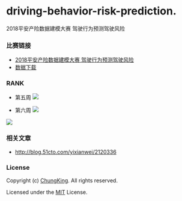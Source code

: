 # driving-behavior-risk-prediction.
2018平安产险数据建模大赛 驾驶行为预测驾驶风险 

### 比赛链接

* [2018平安产险数据建模大赛 驾驶行为预测驾驶风险 ](http://www.datafountain.cn/?u=7612594&&#/competitions/284/intro)
* [数据下载](http://www.datafountain.cn/?u=7612594&&#/competitions/284/data-download)


### RANK
* 第五周
![](https://upload-images.jianshu.io/upload_images/4340772-5ce531b561581a6c.png?imageMogr2/auto-orient/strip%7CimageView2/2/w/1240)

* 第六周
![](https://upload-images.jianshu.io/upload_images/4340772-0211af7290844a89.png?imageMogr2/auto-orient/strip%7CimageView2/2/w/1240)

![](https://upload-images.jianshu.io/upload_images/4340772-87c5f739c264427a.png?imageMogr2/auto-orient/strip%7CimageView2/2/w/1240)


### 相关文章
* http://blog.51cto.com/yixianwei/2120336

### License
Copyright (c) [ChungKing](https://github.com/HuangCongQing/driving-behavior-risk-prediction). All rights reserved.

Licensed under the [MIT](./LICENSE) License.
